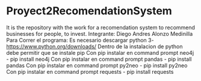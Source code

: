 # Proyect2RecomendationSystem
It is the repository with the work for a recomendation system to recommend businesses for people, to invest.
Integrante: Diego Andres Alonzo Medinilla
Para Correr el programa: 
Es necesario descargar python 3-https://www.python.org/downloads/
Dentro de la instalacion de python debe permitir que se instale pip
Con pip instalar en command prompt neo4j - pip install neo4j
Con pip instalar en command prompt pandas - pip install pandas
Con pip instalar en command prompt py2neo - pip install py2neo
Con pip instalar en command prompt requests - pip install requests
